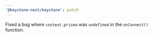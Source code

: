 ```yaml
---
'@keystone-next/keystone': patch
---
```


Fixed a bug where `context.prisma` was `undefined` in the `onConnect()` function.
